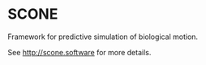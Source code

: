 # SCONE
Framework for predictive simulation of biological motion.

See http://scone.software for more details.
